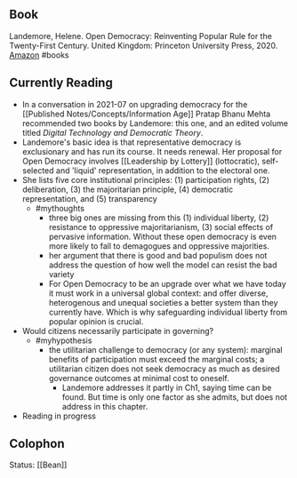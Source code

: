 ## Book
Landemore, Helene. Open Democracy: Reinventing Popular Rule for the Twenty-First Century. United Kingdom: Princeton University Press, 2020. [Amazon](https://www.amazon.in/Open-Democracy-Reinventing-Popular-Twenty-First/dp/0691181993) #books 

## Currently Reading
- In a conversation in 2021-07 on upgrading democracy for the [[Published Notes/Concepts/Information Age]] Pratap Bhanu Mehta recommended two books by Landemore: this one, and an edited volume titled *Digital Technology and Democratic Theory*. 
- Landemore's basic idea is that representative democracy is exclusionary and has run its course. It needs renewal. Her proposal for Open Democracy involves [[Leadership by Lottery]] (lottocratic), self-selected and 'liquid' representation, in addition to the electoral one. 
- She lists five core institutional principles: (1) participation rights, (2) deliberation, (3) the majoritarian principle, (4) democratic representation, and (5) transparency
	- #mythoughts 
		- three big ones are missing from this (1) individual liberty, (2) resistance to oppressive majoritarianism, (3) social effects of pervasive information. Without these open democracy is even more likely to fall to demagogues and oppressive majorities. 
		- her argument that there is good and bad populism does not address the question of how well the model can resist the bad variety
		- For Open Democracy to be an upgrade over what we have today it must work in a universal global context: and offer diverse, heterogenous and unequal societies a better system than they currently have. Which is why safeguarding individual liberty from popular opinion is crucial. 
- Would citizens necessarily participate in governing?
	- #myhypothesis 
		- the utilitarian challenge to democracy (or any system): marginal benefits of participation must exceed the marginal costs; a utilitarian citizen does not seek democracy as much as desired governance outcomes at minimal cost to oneself.
			- Landemore addresses it partly in Ch1, saying time can be found. But time is only one factor as she admits, but does not address in this chapter.
- Reading in progress


## Colophon
Status: [[Bean]]